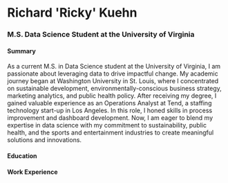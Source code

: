 # Richard 'Ricky' Kuehn
### M.S. Data Science Student at the University of Virginia


#### Summary
As a current M.S. in Data Science student at the University of Virginia, I am passionate about leveraging data to drive impactful change. My academic journey began at Washington University in St. Louis, where I concentrated on sustainable development, environmentally-conscious business strategy, marketing analytics, and public health policy. After receiving my degree, I gained valuable experience as an Operations Analyst at Tend, a staffing technology start-up in Los Angeles. In this role, I honed skills in process improvement and dashboard development. Now, I am eager to blend my expertise in data science with my commitment to sustainability, public health, and the sports and entertainment industries to create meaningful solutions and innovations.

#### Education


#### Work Experience
